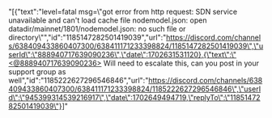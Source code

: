 "[{\"text\":\"level=fatal msg=\\\"got error from http request: SDN service unavailable and can't load cache file nodemodel.json: open datadir/mainnet/1801/nodemodel.json: no such file or directory\\\"\",\"id\":\"1185147282501419039\",\"url\":\"https://discord.com/channels/638409433860407300/638411171233398824/1185147282501419039\",\"userId\":\"888940717639090236\",\"date\":1702631531120},{\"text\":\"<@888940717639090236> Will need to escalate this, can you post in your support group as well\",\"id\":\"1185222627296546846\",\"url\":\"https://discord.com/channels/638409433860407300/638411171233398824/1185222627296546846\",\"userId\":\"945399314539216917\",\"date\":1702649494719,\"replyTo\":\"1185147282501419039\"}]"